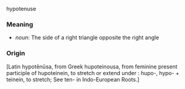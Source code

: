 hypotenuse
### Meaning
+ _noun_: The side of a right triangle opposite the right angle

### Origin

[Latin hypotēnūsa, from Greek hupoteinousa, from feminine present participle of hupoteinein, to stretch or extend under : hupo-, hypo- + teinein, to stretch; See ten- in Indo-European Roots.]
